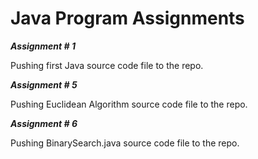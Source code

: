 
# Java Program Assignments

***Assignment # 1***

Pushing first Java source code file to the repo.


***Assignment # 5***

Pushing Euclidean Algorithm source code file to the repo.


***Assignment # 6***

Pushing BinarySearch.java source code file to the repo.
